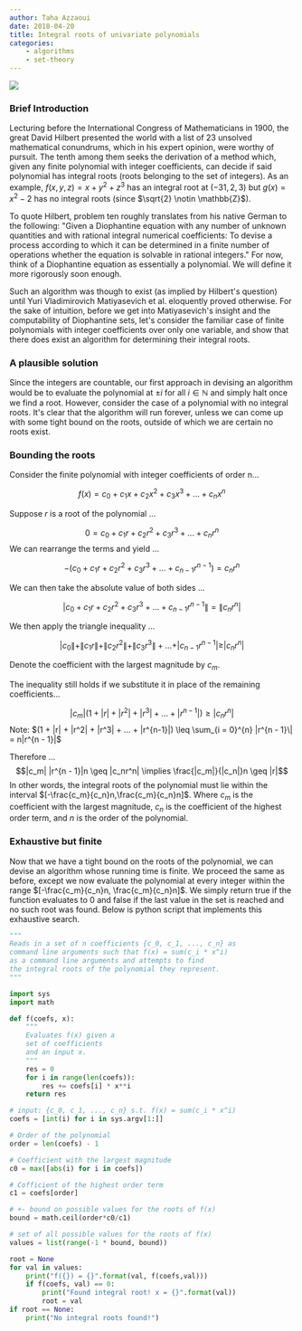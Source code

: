 ```yaml
---
author: Taha Azzaoui
date: 2018-04-20
title: Integral roots of univariate polynomials
categories:
    - algorithms
    - set-theory 
---
```


![](/images/hilbert.jpg)

### Brief Introduction

Lecturing before the International Congress of Mathematicians in 1900,
the great David Hilbert presented the world with a list of 23 unsolved
mathematical conundrums, which in his expert opinion, were worthy of
pursuit. The tenth among them seeks the derivation of a method which,
given any finite polynomial with integer coefficients, can decide if
said polynomial has integral roots (roots belonging to the set of
integers). As an example, $f(x,y,z) = x + y^2 + z^3$ has an integral
root at $(-31, 2, 3)$ but $g(x) = x^2 - 2$ has no integral roots
(since $\sqrt{2} \notin \mathbb{Z}$).

To quote Hilbert, problem ten roughly translates from his native German
to the following: "Given a Diophantine equation with any number of
unknown quantities and with rational integral numerical coefficients: To
devise a process according to which it can be determined in a finite
number of operations whether the equation is solvable in rational
integers." For now, think of a Diophantine equation as essentially a
polynomial. We will define it more rigorously soon enough.

Such an algorithm was though to exist (as implied by Hilbert's
question) until Yuri Vladimirovich Matiyasevich et al. eloquently proved
otherwise. For the sake of intuition, before we get into Matiyasevich's
insight and the computability of Diophantine sets, let's consider the
familiar case of finite polynomials with integer coefficients over only
one variable, and show that there does exist an algorithm for
determining their integral roots.

### A plausible solution

Since the integers are countable, our first approach in devising an
algorithm would be to evaluate the polynomial at $\pm i$ for all $i
\in \mathbb{N}$ and simply halt once we find a root. However,
consider the case of a polynomial with no integral roots. It's clear
that the algorithm will run forever, unless we can come up with some
tight bound on the roots, outside of which we are certain no roots
exist.

### Bounding the roots

Consider the finite polynomial with integer coefficients of order n...

$$f(x) = c_0 + c_1x + c_2x^2 + c_3x^3 + ... + c_nx^n$$

Suppose $r$ is a root of the polynomial ... 

$$0 = c_0 + c_1r + c_2r^2 + c_3r^3 + ... + c_nr^n $$
We can rearrange the terms and yield ...

$$-(c_0 + c_1r + c_2r^2 + c_3r^3 + ... + c_{n-1}r^{n-1}) = c_nr^n$$

We can then take the absolute value of both sides ...

$$|c_0 + c_1r + c_2r^2 + c_3r^3 + ... + c_{n-1}r^{n-1}\| = \|c_nr^n|$$

We then apply the triangle inequality ... 

$$|c_0\| + \|c_1r\| + \|c_2r^2\| + \|c_3r^3\| + ... + |c_{n-1}r^{n-1}| \geq |c_nr^n|$$

Denote the coefficient with the largest magnitude by $c_m$.

The inequality still holds if we substitute it in place of the remaining coefficients...

$$|c_m|(1 + |r| + |r^2| + |r^3| + ... + |r^{n-1}|) \geq |c_nr^n|$$ Note: $(1 + |r| + |r^2| + |r^3| + ... + |r^{n-1}|) \leq \sum_{i = 0}^{n} |r^{n - 1}\| = n|r^{n - 1}|$ 

Therefore ... $$|c_m| |r^{n - 1}|n \geq |c_nr^n|
\implies \frac{|c_m|}{|c_n|}n \geq |r|$$ In other words,
the integral roots of the polynomial must lie within the interval
$[-\frac{c_m}{c_n}n,\frac{c_m}{c_n}n]$. Where $c_m$ is the
coefficient with the largest magnitude, $c_n$ is the coefficient of
the highest order term, and $n$ is the order of the polynomial.

### Exhaustive but finite

Now that we have a tight bound on the roots of the polynomial, we can
devise an algorithm whose running time is finite. We proceed the same as
before, except we now evaluate the polynomial at every integer within
the range $[-\frac{c_m}{c_n}n, \frac{c_m}{c_n}n]$. We simply
return true if the function evaluates to $0$ and false if the last
value in the set is reached and no such root was found. Below is python
script that implements this exhaustive search.

~~~python
"""
Reads in a set of n coefficients {c_0, c_1, ..., c_n} as
command line arguments such that f(x) = sum(c_i * x^i)
as a command line arguments and attempts to find
the integral roots of the polynomial they represent.
"""

import sys
import math

def f(coefs, x):
    """
    Evaluates f(x) given a 
    set of coefficients
    and an input x.
    """
    res = 0
    for i in range(len(coefs)):
        res += coefs[i] * x**i
    return res

# input: {c_0, c_1, ..., c_n} s.t. f(x) = sum(c_i * x^i)
coefs = [int(i) for i in sys.argv[1:]]

# Order of the polynomial
order = len(coefs) - 1

# Coefficient with the largest magnitude
c0 = max([abs(i) for i in coefs])

# Cofficient of the highest order term
c1 = coefs[order]

# +- bound on possible values for the roots of f(x)
bound = math.ceil(order*c0/c1)

# set of all possible values for the roots of f(x)
values = list(range(-1 * bound, bound))

root = None
for val in values:
    print("f({}) = {}".format(val, f(coefs,val)))
    if f(coefs, val) == 0:
        print("Found integral root! x = {}".format(val))
        root = val
if root == None:
    print("No integral roots found!")
~~~
